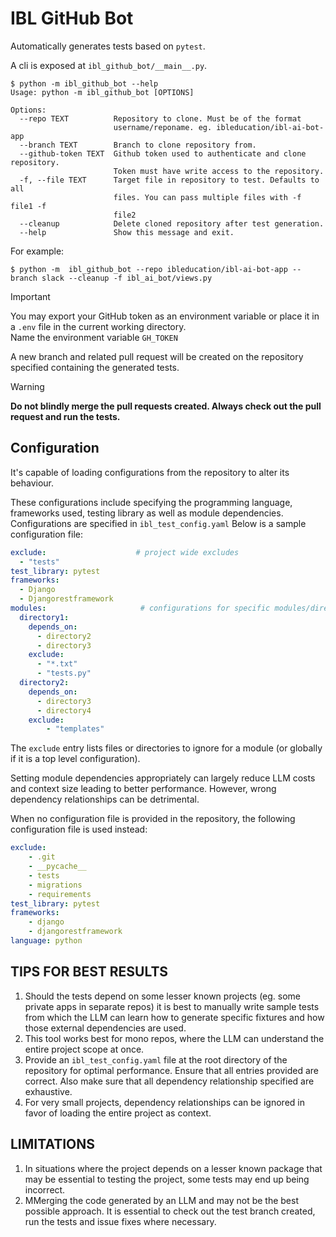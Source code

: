 # IBL GitHub Bot

Automatically generates tests based on `pytest`.

A cli is exposed at `ibl_github_bot/__main__.py`.

```shell
$ python -m ibl_github_bot --help
Usage: python -m ibl_github_bot [OPTIONS]

Options:
  --repo TEXT          Repository to clone. Must be of the format
                       username/reponame. eg. ibleducation/ibl-ai-bot-app
  --branch TEXT        Branch to clone repository from.
  --github-token TEXT  Github token used to authenticate and clone repository.
                       Token must have write access to the repository.
  -f, --file TEXT      Target file in repository to test. Defaults to all
                       files. You can pass multiple files with -f file1 -f
                       file2
  --cleanup            Delete cloned repository after test generation.
  --help               Show this message and exit.
```

For example:
```shell
$ python -m  ibl_github_bot --repo ibleducation/ibl-ai-bot-app --branch slack --cleanup -f ibl_ai_bot/views.py
```

> [!IMPORTANT]
> You may export your GitHub token as an environment variable or place it in a `.env` file in the current working directory. \
> Name the environment variable `GH_TOKEN` 

A new branch and related pull request will be created on the repository specified containing the generated tests. 

> [!WARNING]
> **Do not blindly merge the pull requests created. Always check out the pull request and run the tests.**


## Configuration

It's capable of loading configurations from the repository to alter its behaviour.

These configurations include specifying the programming language, frameworks used, testing library as well as module dependencies. Configurations are specified in `ibl_test_config.yaml`
Below is a sample configuration file:

```yaml
exclude:                    # project wide excludes
  - "tests"
test_library: pytest
frameworks: 
  - Django
  - Djangorestframework
modules:                     # configurations for specific modules/directories.
  directory1:
    depends_on:
      - directory2
      - directory3
    exclude:
      - "*.txt"
      - "tests.py"
  directory2:
    depends_on:
      - directory3
      - directory4
    exclude:
        - "templates"

```

The `exclude` entry lists files or directories to ignore for a module (or globally if it is a top level configuration).

Setting module dependencies appropriately can largely reduce LLM costs and context size leading to better performance. However, wrong dependency relationships can be detrimental.

When no configuration file is provided in the repository, the following configuration file is used instead:

```yaml
exclude:
    - .git
    - __pycache__
    - tests
    - migrations
    - requirements
test_library: pytest
frameworks:
    - django
    - djangorestframework
language: python
```

## TIPS FOR BEST RESULTS

1. Should the tests depend on some lesser known projects (eg. some private apps in separate repos) it is best to manually write sample tests from which the LLM can 
learn how to generate specific fixtures and how those external dependencies are used.
2. This tool works best for mono repos, where the LLM can understand the entire project scope at once.
3. Provide an `ibl_test_config.yaml` file at the root directory of the repository for optimal performance. Ensure that all entries provided are correct. Also make sure that all dependency relationship specified are exhaustive. 
4. For very small projects, dependency relationships can be ignored in favor of loading the entire project as context.

## LIMITATIONS

1. In situations where the project depends on a lesser known package that may be essential to testing the project, some tests may end up being incorrect.
2. MMerging the code generated by an LLM and may not be the best possible approach. It is essential to check out the test branch created, run the tests and issue fixes where necessary. 

